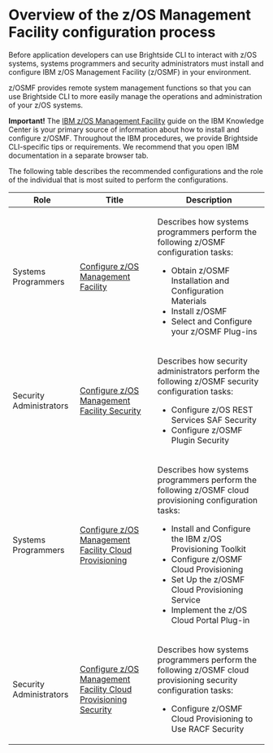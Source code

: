 # Overview of the z/OS Management Facility configuration process

Before application developers can use Brightside CLI to interact with
z/OS systems, systems programmers and security administrators must
install and configure IBM z/OS
Management Facility (z/OSMF) in your environment.

z/OSMF provides remote system management functions so that you can use
Brightside CLI to more easily manage the operations and administration
of your z/OS
systems.

**Important!** The [IBM z/OS Management Facility](https://www.ibm.com/support/knowledgecenter/en/SSLTBW_2.2.0/com.ibm.zos.v2r2.izu/izu.htm)
guide on the IBM Knowledge Center is your primary source of information
about how to install and configure z/OSMF. Throughout the IBM
procedures, we provide Brightside CLI-specific tips or requirements. We
recommend that you open IBM documentation in a separate browser tab.

The following table describes the recommended configurations and the
role of the individual that is most suited to perform the
configurations.

<div class="table-wrap">

<table>
<thead>
<tr class="header">
<th>Role</th>
<th>Title</th>
<th>Description</th>
</tr>
</thead>
<tbody>
<tr class="odd">
<td>Systems Programmers</td>
<td><a href="cli-configzosmf.md">Configure z/OS Management Facility</a></td>
<td><p>Describes how systems programmers perform the following z/OSMF configuration tasks:</p>
<ul>
<li>Obtain z/OSMF Installation and Configuration Materials</li>
<li>Install z/OSMF</li>
<li>Select and Configure your z/OSMF Plug-ins</li>
</ul></td>
</tr>
<tr class="even">
<td>Security Administrators</td>
<td><a href="cli-configzosmfsecurity.md">Configure z/OS Management Facility Security</a></td>
<td><p>Describes how security administrators perform the following <span>z/OSMF</span> security configuration tasks:</p>
<ul>
<li>Configure z/OS REST Services SAF Security</li>
<li>Configure z/OSMF Plugin Security</li>
</ul></td>
</tr>
<tr class="odd">
<td><p>Systems Programmers</p></td>
<td><a href="cli-configzosmfcloudprovisioning.md">Configure z/OS Management Facility Cloud Provisioning</a></td>
<td><p>Describes how systems programmers perform the following <span>z/OSMF</span> cloud provisioning configuration tasks:</p>
<ul>
<li>Install and Configure the IBM z/OS Provisioning Toolkit</li>
<li>Configure z/OSMF Cloud Provisioning</li>
<li>Set Up the z/OSMF Cloud Provisioning Service</li>
<li><span class="sv-ti-done">Implement the z/OS Cloud Portal Plug-in</span></li>
</ul></td>
</tr>
<tr class="even">
<td>Security Administrators</td>
<td><a href="cli-configzosmfcloudprovisioningsecurity.md">Configure z/OS Management Facility Cloud Provisioning Security</a></td>
<td><p>Describes how systems programmers perform the following <span>z/OSMF</span> cloud provisioning security configuration tasks:</p>
<ul>
<li>Configure z/OSMF Cloud Provisioning to Use RACF Security</li>
</ul></td>
</tr>
</tbody>
</table>

</div>

